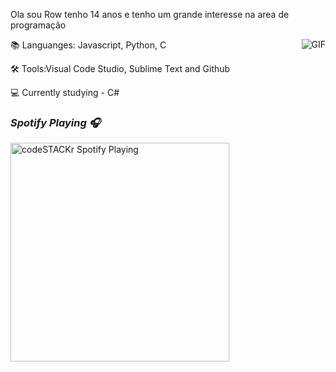 Ola sou  Row tenho 14 anos e tenho um grande interesse na area de programação

<img align="right" alt="GIF" src="https://media.discordapp.net/attachments/810571323470118983/810571917421445140/a_3e87ebea396235d083a880276553da00.gif" />

📚 Languanges: Javascript, Python, C

🛠 Tools:Visual Code Studio, Sublime Text and Github

💻 Currently studying -
C# 

### *Spotify Playing :headphones:*

<img src="https://now-playing-codeSTACKr.vercel.app/api/spotify-playing" alt="codeSTACKr Spotify Playing" width="350" />

